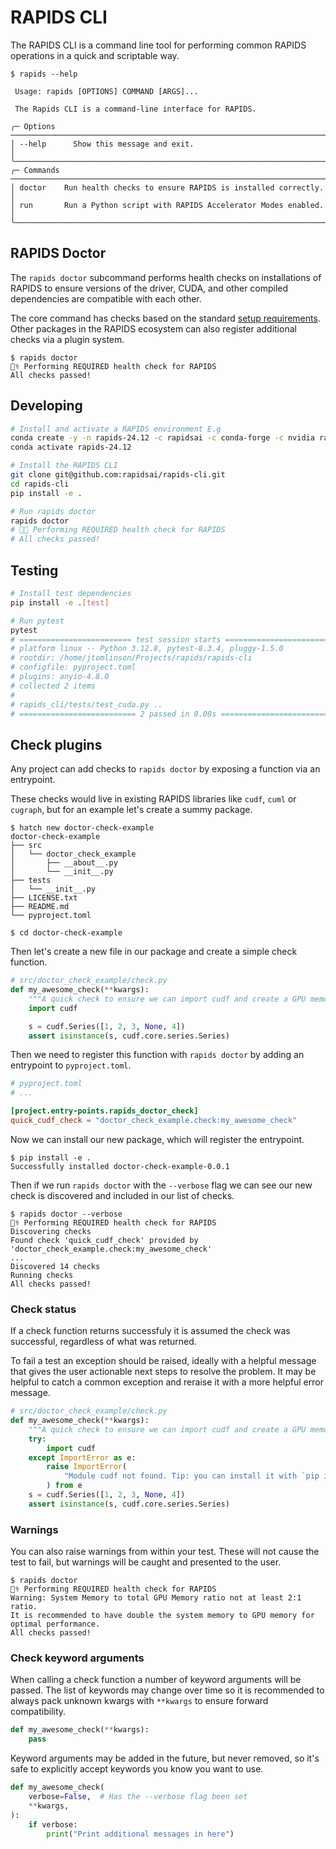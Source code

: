 # RAPIDS CLI

The RAPIDS CLI is a command line tool for performing common RAPIDS operations
in a quick and scriptable way.

```console
$ rapids --help
                                                                                      
 Usage: rapids [OPTIONS] COMMAND [ARGS]...                                            
                                                                                      
 The Rapids CLI is a command-line interface for RAPIDS.                               
                                                                                      
╭─ Options ──────────────────────────────────────────────────────────────────────────╮
│ --help      Show this message and exit.                                            │
╰────────────────────────────────────────────────────────────────────────────────────╯
╭─ Commands ─────────────────────────────────────────────────────────────────────────╮
│ doctor    Run health checks to ensure RAPIDS is installed correctly.               │
│ run       Run a Python script with RAPIDS Accelerator Modes enabled.               │
╰────────────────────────────────────────────────────────────────────────────────────╯

```

## RAPIDS Doctor

The `rapids doctor` subcommand performs health checks on installations of RAPIDS to ensure versions of the
driver, CUDA, and other compiled dependencies are compatible with each other.

The core command has checks based on the standard [setup requirements](https://docs.rapids.ai/install).
Other packages in the RAPIDS ecosystem can also register additional checks via a plugin system.

```console
$ rapids doctor                    
🧑‍⚕️ Performing REQUIRED health check for RAPIDS 
All checks passed!
```

## Developing

```bash
# Install and activate a RAPIDS environment E.g
conda create -y -n rapids-24.12 -c rapidsai -c conda-forge -c nvidia rapids=24.12 python=3.12 'cuda-version>=12.0,<=12.5'
conda activate rapids-24.12

# Install the RAPIDS CLI
git clone git@github.com:rapidsai/rapids-cli.git
cd rapids-cli
pip install -e .

# Run rapids doctor
rapids doctor
# 🧑‍⚕️ Performing REQUIRED health check for RAPIDS 
# All checks passed!
```

## Testing

```bash
# Install test dependencies
pip install -e .[test]

# Run pytest
pytest
# ========================= test session starts ==========================
# platform linux -- Python 3.12.8, pytest-8.3.4, pluggy-1.5.0
# rootdir: /home/jtomlinson/Projects/rapids/rapids-cli
# configfile: pyproject.toml
# plugins: anyio-4.8.0
# collected 2 items
# 
# rapids_cli/tests/test_cuda.py ..
# ========================== 2 passed in 0.08s ==========================
```

## Check plugins

Any project can add checks to `rapids doctor` by exposing a function via an entrypoint.

These checks would live in existing RAPIDS libraries like `cudf`, `cuml` or `cugraph`,
but for an example let's create a summy package.

```console
$ hatch new doctor-check-example
doctor-check-example
├── src
│   └── doctor_check_example
│       ├── __about__.py
│       └── __init__.py
├── tests
│   └── __init__.py
├── LICENSE.txt
├── README.md
└── pyproject.toml

$ cd doctor-check-example

```

Then let's create a new file in our package and create a simple check function.

```python
# src/doctor_check_example/check.py
def my_awesome_check(**kwargs):
    """A quick check to ensure we can import cudf and create a GPU memory resource."""
    import cudf

    s = cudf.Series([1, 2, 3, None, 4])
    assert isinstance(s, cudf.core.series.Series)
```

Then we need to register this function with `rapids doctor` by adding an entrypoint to `pyproject.toml`.

```toml
# pyproject.toml
# ...

[project.entry-points.rapids_doctor_check]
quick_cudf_check = "doctor_check_example.check:my_awesome_check"
```

Now we can install our new package, which will register the entrypoint.

```console
$ pip install -e .      
Successfully installed doctor-check-example-0.0.1
```

Then if we run `rapids doctor` with the `--verbose` flag we can see our new check is discovered and included in our
list of checks.

```console
$ rapids doctor --verbose                                      
🧑‍⚕️ Performing REQUIRED health check for RAPIDS 
Discovering checks
Found check 'quick_cudf_check' provided by 'doctor_check_example.check:my_awesome_check'
...
Discovered 14 checks
Running checks
All checks passed!
```

### Check status

If a check function returns successfuly it is assumed the check was successful, regardless of what was returned.

To fail a test an exception should be raised, ideally with a helpful message that gives the user actionable
next steps to resolve the problem.
It may be helpful to catch a common exception and reraise it with a more helpful error message.

```python
# src/doctor_check_example/check.py
def my_awesome_check(**kwargs):
    """A quick check to ensure we can import cudf and create a GPU memory resource."""
    try:
        import cudf
    except ImportError as e:
        raise ImportError(
            "Module cudf not found. Tip: you can install it with `pip install cudf-cu12`"
        ) from e
    s = cudf.Series([1, 2, 3, None, 4])
    assert isinstance(s, cudf.core.series.Series)
```

### Warnings

You can also raise warnings from within your test. These will not cause the test to fail,
but warnings will be caught and presented to the user.

```console
$ rapids doctor
🧑‍⚕️ Performing REQUIRED health check for RAPIDS 
Warning: System Memory to total GPU Memory ratio not at least 2:1 ratio.
It is recommended to have double the system memory to GPU memory for optimal performance.
All checks passed!
```

### Check keyword arguments

When calling a check function a number of keyword arguments will be passed.
The list of keywords may change over time so it is recommended to always pack unknown kwargs with `**kwargs`
to ensure forward compatibility.

```python
def my_awesome_check(**kwargs):
    pass
```

Keyword arguments may be added in the future, but never removed, so it's safe to explicitly accept keywords you
know you want to use.

```python
def my_awesome_check(
    verbose=False,  # Has the --verbose flag been set
    **kwargs,
):
    if verbose:
        print("Print additional messages in here")
```

